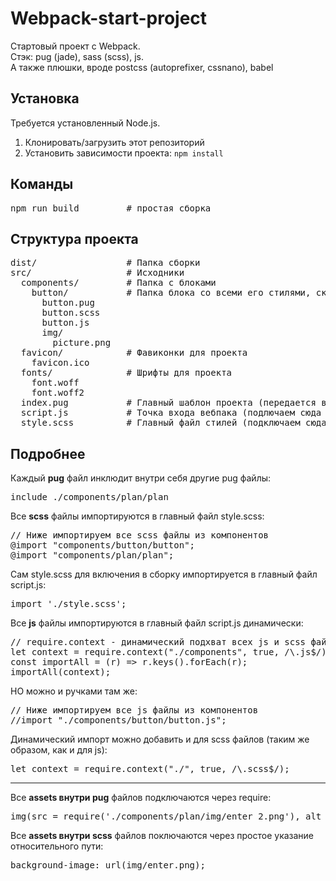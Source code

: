 # Webpack-start-project
Стартовый проект с Webpack.<br>
Стэк: pug (jade), sass (scss), js.<br>
А также плюшки, вроде postcss (autoprefixer, cssnano), babel


<h2>Установка</h2>
Требуется установленный Node.js.<br>
<ol>
  <li>Клонировать/загрузить этот репозиторий</li>
  <li>Установить зависимости проекта: <code>npm install</code></li>
</ol>

<h2>Команды</h2>
<pre>
npm run build         # простая сборка
</pre>

<h2>Структура проекта</h2>
<pre>
dist/                 # Папка сборки
src/                  # Исходники
  components/         # Папка с блоками
    button/           # Папка блока со всеми его стилями, скриптами и картинками
      button.pug      
      button.scss
      button.js
      img/
        picture.png   
  favicon/            # Фавиконки для проекта
    favicon.ico
  fonts/              # Шрифты для проекта
    font.woff
    font.woff2
  index.pug           # Главный шаблон проекта (передается в конфиге в HtmlWebpackPlugin)
  script.js           # Точка входа вебпака (подлючаем сюда все скрипты компонентов и главный файл стилей)
  style.scss          # Главный файл стилей (подключаем сюда все стили компонентов)
</pre>


<h2>Подробнее</h2>

Каждый <b>pug</b> файл инклюдит внутри себя другие pug файлы:
<pre>include ./components/plan/plan</pre>

Все <b>scss</b> файлы импортируются в главный файл style.scss:
<pre>// Ниже импортируем все scss файлы из компонентов
@import "components/button/button";
@import "components/plan/plan";</pre>

Сам style.scss для включения в сборку импортируется в главный файл script.js:
<pre>import './style.scss';</pre>

Все <b>js</b> файлы импортируются в главный файл script.js динамически:
<pre>// require.context - динамический подхват всех js и scss файлов
let context = require.context("./components", true, /\.js$/);
const importAll = (r) => r.keys().forEach(r);
importAll(context);</pre>
НО можно и ручками там же:
<pre>// Ниже импортируем все js файлы из компонентов
//import "./components/button/button.js";</pre>

Динамический импорт можно добавить и для scss файлов (таким же образом, как и для js):
<pre>let context = require.context("./", true, /\.scss$/);</pre>

<hr>

Все <b>assets внутри pug</b> файлов подключаются через require:
<pre>img(src = require('./components/plan/img/enter_2.png'), alt = 'photo')</pre>

Все <b>assets внутри scss</b> файлов поключаются через простое указание относительного пути:
<pre>background-image: url(img/enter.png);</pre>
